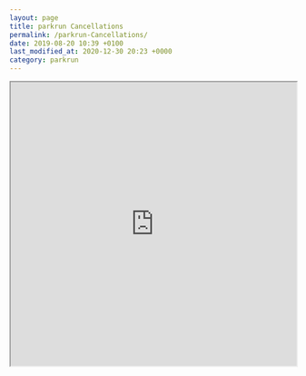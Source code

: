 ```yaml
---
layout: page
title: parkrun Cancellations
permalink: /parkrun-Cancellations/
date: 2019-08-20 10:39 +0100
last_modified_at: 2020-12-30 20:23 +0000
category: parkrun
---
```


<iframe src="https://www.google.com/maps/d/embed?mid=1d3lRdUmVhjoWycGXhI0spTbu_IgY-1bv" width="100%" height="500"></iframe>
